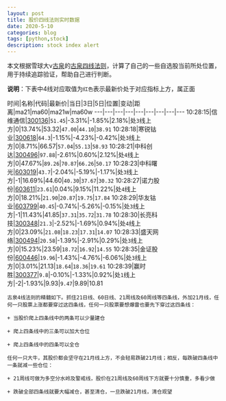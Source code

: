 ```yaml
---
layout: post
title: 股价四线法则实时数据
date: 2020-5-10
categories: blog
tags: [python,stock]
description: stock index alert
---
```



本文根据雪球大v[古泉](https://xueqiu.com/u/7148646888)的[古泉四线法则](https://xueqiu.com/7148646888/130498192)，计算了自己的一些自选股当前所处位置，用于持续追踪验证，帮助自己进行判断。

**说明**：下表中4线对应取值为`红色`表示最新价处于对应指标上方，属正面

时间|名称|代码|最新价|当日|3日|5日|位置|变动|距离|ma21|ma60|ma21w|ma60w
---|---|---|---|---|---|---|---|---
10:28:15|信维通信|[300136](https://xueqiu.com/S/SZ300136)|`51.45`|-3.31%|-1.85%|2.18%|处`3`线上方|0|13.74%|53.32|`47.00`|`44.10`|`38.91`
10:28:18|寒锐钴业|[300618](https://xueqiu.com/S/SZ300618)|`64.3`|-1.15%|-4.23%|-0.42%|处`3`线上方|0|8.71%|66.57|`57.04`|`55.13`|`58.93`
10:28:21|中科创达|[300496](https://xueqiu.com/S/SZ300496)|`97.88`|-2.61%|0.60%|2.12%|处`4`线上方|0|47.67%|`89.26`|`70.87`|`66.26`|`50.17`
10:28:23|中科曙光|[603019](https://xueqiu.com/S/SH603019)|`43.7`|-2.04%|-5.19%|-1.17%|处`3`线上方|-1|16.69%|44.60|`40.30`|`37.67`|`30.32`
10:28:27|诺力股份|[603611](https://xueqiu.com/S/SH603611)|`23.61`|0.04%|9.15%|11.22%|处`4`线上方|0|18.21%|`21.90`|`20.87`|`19.75`|`17.84`
10:28:29|华友钴业|[603799](https://xueqiu.com/S/SH603799)|`40.45`|-0.74%|-5.26%|-0.15%|处`3`线上方|-1|11.43%|41.85|`37.31`|`35.72`|`31.78`
10:28:30|长亮科技|[300348](https://xueqiu.com/S/SZ300348)|`21.3`|-2.52%|-1.69%|0.94%|处`4`线上方|0|23.09%|`21.08`|`18.23`|`17.31`|`14.07`
10:28:33|盛天网络|[300494](https://xueqiu.com/S/SZ300494)|`20.58`|-1.39%|-2.91%|0.29%|处`3`线上方|0|15.23%|23.59|`18.72`|`16.92`|`14.55`
10:28:35|金证股份|[600446](https://xueqiu.com/S/SH600446)|`19.96`|-1.43%|-4.76%|-6.06%|处`3`线上方|0|3.01%|21.13|`18.64`|`18.36`|`19.61`
10:28:39|赢时胜|[300377](https://xueqiu.com/S/SZ300377)|`9.8`|-0.10%|-1.33%|0.92%|处`1`线上方|-2|-1.93%|9.93|`9.47`|9.89|10.81

```
古泉4线法则的精髓如下。抓住21日线、60日线、21周线及60周线等四条线，外加21月线，任何一只股票上涨都要穿过这四条线，任何一只股票要想爆雷也要先下穿过这四条线：

+ 当股价爬上四条线中的两条可以少量建仓

+ 爬上四条线中的三条可以加大仓位

+ 爬上四条线中的四条可以全仓

任何一只大牛，其股价都会坚守在21月线上方，不会轻易跌破21月线；相反，每跌破四条线中一条就减一些仓位：

+ 21周线可做为多空分水岭及警戒线，股价在21周线及60周线下方就要十分慎重，多看少做

+ 跌破全部四条线就要大幅减仓，甚至清仓，一旦跌破21月线，清仓观望
```